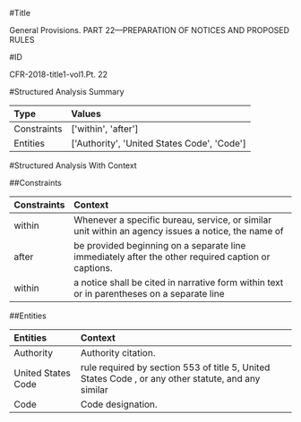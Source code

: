 #Title

General Provisions. PART 22—PREPARATION OF NOTICES AND PROPOSED RULES


#ID

CFR-2018-title1-vol1.Pt. 22


#Structured Analysis Summary

| Type        | Values                                      |
|:------------|:--------------------------------------------|
| Constraints | ['within', 'after']                         |
| Entities    | ['Authority', 'United States Code', 'Code'] |


#Structured Analysis With Context

 


##Constraints

| Constraints   | Context                                                                                             |
|:--------------|:----------------------------------------------------------------------------------------------------|
| within        | Whenever a specific bureau, service, or similar unit within an agency issues a notice, the name of  |
| after         | be provided beginning on a separate line immediately after  the other required caption or captions. |
| within        | a notice shall be cited in narrative form within text or in parentheses on a separate line          |


##Entities

| Entities           | Context                                                                                             |
|:-------------------|:----------------------------------------------------------------------------------------------------|
| Authority          | Authority  citation.                                                                                |
| United States Code | rule required by section 553 of title 5, United States Code , or any other statute, and any similar |
| Code               | Code  designation.                                                                                  |


